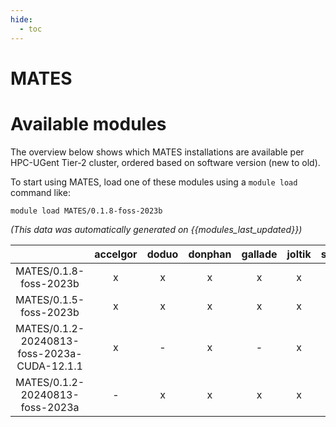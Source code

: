 ```yaml
---
hide:
  - toc
---
```


MATES
=====

# Available modules


The overview below shows which MATES installations are available per HPC-UGent Tier-2 cluster, ordered based on software version (new to old).

To start using MATES, load one of these modules using a `module load` command like:

```shell
module load MATES/0.1.8-foss-2023b
```

*(This data was automatically generated on {{modules_last_updated}})*  

| |accelgor|doduo|donphan|gallade|joltik|shinx|
| :---: | :---: | :---: | :---: | :---: | :---: | :---: |
|MATES/0.1.8-foss-2023b|x|x|x|x|x|x|
|MATES/0.1.5-foss-2023b|x|x|x|x|x|x|
|MATES/0.1.2-20240813-foss-2023a-CUDA-12.1.1|x|-|x|-|x|-|
|MATES/0.1.2-20240813-foss-2023a|-|x|x|x|x|x|
